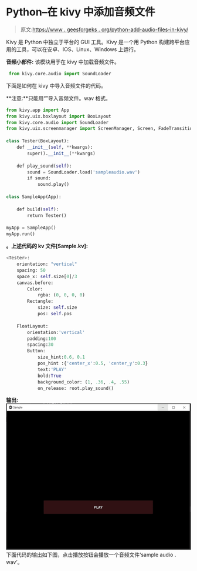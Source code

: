 # Python–在 kivy 中添加音频文件

> 原文:[https://www . geesforgeks . org/python-add-audio-files-in-kivy/](https://www.geeksforgeeks.org/python-add-audio-files-in-kivy/)

Kivy 是 Python 中独立于平台的 GUI 工具。Kivy 是一个用 Python 构建跨平台应用的工具，可以在安卓、IOS、Linux、Windows 上运行。

**音频小部件:**
该模块用于在 kivy 中加载音频文件。

```py
 from kivy.core.audio import SoundLoader 
```

下面是如何在 kivy 中导入音频文件的代码。

**注意:**只能用“”导入音频文件。wav 格式。

```py
from kivy.app import App
from kivy.uix.boxlayout import BoxLayout
from kivy.core.audio import SoundLoader
from kivy.uix.screenmanager import ScreenManager, Screen, FadeTransition

class Tester(BoxLayout):
    def __init__(self, **kwargs):
        super().__init__(**kwargs)

    def play_sound(self):
        sound = SoundLoader.load('sampleaudio.wav')
        if sound:
            sound.play()

class SampleApp(App):

    def build(self):
        return Tester()

myApp = SampleApp()
myApp.run()
```

**。上述代码的 kv 文件[Sample.kv]:**

```py
<Tester>:
    orientation: "vertical"
    spacing: 50
    space_x: self.size[0]/3
    canvas.before:
        Color:
            rgba: (0, 0, 0, 0)
        Rectangle:
            size: self.size
            pos: self.pos

    FloatLayout:
        orientation:'vertical'
        padding:100
        spacing:30
        Button:
            size_hint:0.6, 0.1
            pos_hint :{'center_x':0.5, 'center_y':0.3}
            text:'PLAY'
            bold:True
            background_color: (1, .36, .4, .55)
            on_release: root.play_sound()
```

**输出:**
![](img/cf53d84f497a58cf77f95736274fbd1e.png)
下面代码的输出如下图，点击播放按钮会播放一个音频文件‘sample audio . wav’。